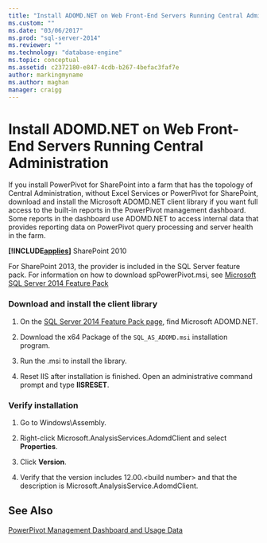 ```yaml
---
title: "Install ADOMD.NET on Web Front-End Servers Running Central Administration | Microsoft Docs"
ms.custom: ""
ms.date: "03/06/2017"
ms.prod: "sql-server-2014"
ms.reviewer: ""
ms.technology: "database-engine"
ms.topic: conceptual
ms.assetid: c2372180-e847-4cdb-b267-4befac3faf7e
author: markingmyname
ms.author: maghan
manager: craigg
---
```

# Install ADOMD.NET on Web Front-End Servers Running Central Administration
  If you install PowerPivot for SharePoint into a farm that has the topology of Central Administration, without Excel Services or PowerPivot for SharePoint, download and install the Microsoft ADOMD.NET client library if you want full access to the built-in reports in the PowerPivot management dashboard. Some reports in the dashboard use ADOMD.NET to access internal data that provides reporting data on PowerPivot query processing and server health in the farm.  
  
 **[!INCLUDE[applies](../../includes/applies-md.md)]**  SharePoint 2010  
  
 For SharePoint 2013, the provider is included in the SQL Server feature pack. For information on how to download spPowerPivot.msi, see [Microsoft SQL Server 2014 Feature Pack](https://www.microsoft.com/download/details.aspx?id=35577)  
  
### Download and install the client library  
  
1.  On the [SQL Server 2014 Feature Pack page](https://go.microsoft.com/fwlink/?LinkID=296473), find Microsoft ADOMD.NET.  
  
2.  Download the x64 Package of the `SQL_AS_ADOMD.msi` installation program.  
  
3.  Run the .msi to install the library.  
  
4.  Reset IIS after installation is finished. Open an administrative command prompt and type **IISRESET**.  
  
### Verify installation  
  
1.  Go to Windows\Assembly.  
  
2.  Right-click Microsoft.AnalysisServices.AdomdClient and select **Properties**.  
  
3.  Click **Version**.  
  
4.  Verify that the version includes 12.00.\<build number> and that the description is Microsoft.AnalysisService.AdomdClient.  
  
## See Also  
 [PowerPivot Management Dashboard and Usage Data](../../analysis-services/power-pivot-sharepoint/power-pivot-management-dashboard-and-usage-data.md)  
  
  
